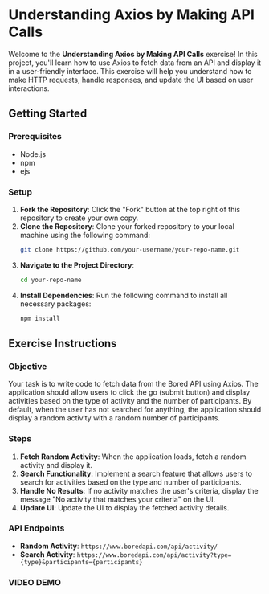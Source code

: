 # Understanding Axios by Making API Calls

Welcome to the **Understanding Axios by Making API Calls** exercise! In this project, you'll learn how to use Axios to fetch data from an API and display it in a user-friendly interface. This exercise will help you understand how to make HTTP requests, handle responses, and update the UI based on user interactions.

## Getting Started

### Prerequisites
- Node.js
- npm
- ejs

### Setup

1. **Fork the Repository**: Click the "Fork" button at the top right of this repository to create your own copy.
2. **Clone the Repository**: Clone your forked repository to your local machine using the following command:
    ```bash
    git clone https://github.com/your-username/your-repo-name.git
    ```
3. **Navigate to the Project Directory**: 
    ```bash
    cd your-repo-name
    ```
4. **Install Dependencies**: Run the following command to install all necessary packages:
    ```bash
    npm install
    ```

## Exercise Instructions

### Objective

Your task is to write code to fetch data from the Bored API using Axios. The application should allow users to click the go (submit button) and display  activities based on the type of activity and the number of participants. By default, when the user has not searched for anything, the application should display a random activity with a random number of participants.


### Steps

1. **Fetch Random Activity**: When the application loads, fetch a random activity and display it.
2. **Search Functionality**: Implement a search feature that allows users to search for activities based on the type and number of participants.
3. **Handle No Results**: If no activity matches the user's criteria, display the message "No activity that matches your criteria" on the UI.
4. **Update UI**: Update the UI to display the fetched activity details.


### API Endpoints

- **Random Activity**: `https://www.boredapi.com/api/activity/`
- **Search Activity**: `https://www.boredapi.com/api/activity?type={type}&participants={participants}`

### VIDEO DEMO
